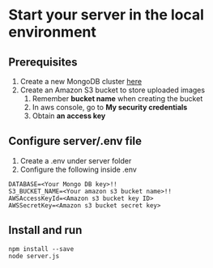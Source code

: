 # Start your server in the local environment

## Prerequisites

1. Create a new MongoDB cluster [here](https://cloud.mongodb.com/)
2. Create an Amazon S3 bucket to store uploaded images
   1. Remember **bucket name** when creating the bucket
   2. In aws console, go to **My security credentials**
   3. Obtain **an access key**

## Configure server/.env file

1. Create a .env under server folder
2. Configure the following inside .env

```
DATABASE=<Your Mongo DB key>!!
S3_BUCKET_NAME=<Your amazon s3 bucket name>!!
AWSAccessKeyId=<Amazon s3 bucket key ID>
AWSSecretKey=<Amazon s3 bucket secret key>

```

## Install and run

```
npm install --save
node server.js
```

